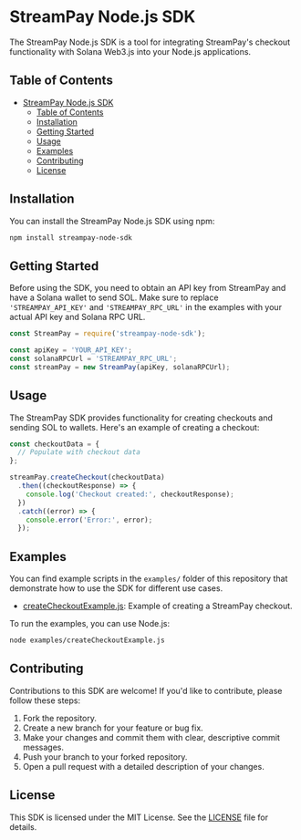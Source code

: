 # StreamPay Node.js SDK

The StreamPay Node.js SDK is a tool for integrating StreamPay's checkout functionality with Solana Web3.js into your Node.js applications.

## Table of Contents

- [StreamPay Node.js SDK](#streampay-nodejs-sdk)
  - [Table of Contents](#table-of-contents)
  - [Installation](#installation)
  - [Getting Started](#getting-started)
  - [Usage](#usage)
  - [Examples](#examples)
  - [Contributing](#contributing)
  - [License](#license)

## Installation

You can install the StreamPay Node.js SDK using npm:

```bash
npm install streampay-node-sdk
```

## Getting Started

Before using the SDK, you need to obtain an API key from StreamPay and have a Solana wallet to send SOL. Make sure to replace `'STREAMPAY_API_KEY'` and `'STREAMPAY_RPC_URL'` in the examples with your actual API key and Solana RPC URL.

```javascript
const StreamPay = require('streampay-node-sdk');

const apiKey = 'YOUR_API_KEY';
const solanaRPCUrl = 'STREAMPAY_RPC_URL';
const streamPay = new StreamPay(apiKey, solanaRPCUrl);
```

## Usage

The StreamPay SDK provides functionality for creating checkouts and sending SOL to wallets. Here's an example of creating a checkout:

```javascript
const checkoutData = {
  // Populate with checkout data
};

streamPay.createCheckout(checkoutData)
  .then((checkoutResponse) => {
    console.log('Checkout created:', checkoutResponse);
  })
  .catch((error) => {
    console.error('Error:', error);
  });
```

## Examples

You can find example scripts in the `examples/` folder of this repository that demonstrate how to use the SDK for different use cases.

- [createCheckoutExample.js](examples/createCheckoutExample.js): Example of creating a StreamPay checkout.

To run the examples, you can use Node.js:

```bash
node examples/createCheckoutExample.js
```

## Contributing

Contributions to this SDK are welcome! If you'd like to contribute, please follow these steps:

1. Fork the repository.
2. Create a new branch for your feature or bug fix.
3. Make your changes and commit them with clear, descriptive commit messages.
4. Push your branch to your forked repository.
5. Open a pull request with a detailed description of your changes.

## License

This SDK is licensed under the MIT License. See the [LICENSE](LICENSE) file for details.
